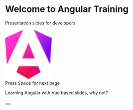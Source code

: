 # Welcome to Angular Training

<div class="flex flex-col flex-wrap justify-center content-center items-center">
  <p>Presentation slides for developers</p>
  <img src="/assets/angular.svg" width="150"/>
</div>
<div class="pt-12">
  <span @click="$slidev.nav.next" class="px-2 py-1 rounded cursor-pointer" hover="bg-white bg-opacity-10">
    Press <kbd>Space</kbd> for next page <carbon:arrow-right class="inline"/>
  </span>
</div>

<div class="abs-br m-6 flex gap-2">
  <p class="text-xs">Learning Angular with Vue based slides, why not?</p>
  <button @click="$slidev.nav.openInEditor()" title="Open in Editor" class="text-xl slidev-icon-btn opacity-50 !border-none !hover:text-white">
    <carbon:edit />
  </button>
  <a href="https://github.com/slidevjs/slidev" target="_blank" alt="GitHub" title="Open in GitHub"
    class="text-xl slidev-icon-btn opacity-50 !border-none !hover:text-white">
    <carbon-logo-github />
  </a>
</div>